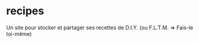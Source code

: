 # recipes

Un site pour stocker et partager ses recettes de D.I.Y. (ou F.L.T.M. => Fais-le toi-même)